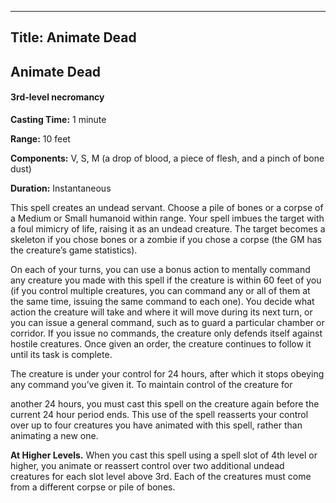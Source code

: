 -------------------------
Title: Animate Dead
-------------------------

## Animate Dead

#### 3rd-level necromancy


**Casting Time:** 1 minute

**Range:** 10 feet

**Components:** V, S, M (a drop of blood, a piece of flesh,
and a pinch of bone dust)

**Duration:** Instantaneous


This spell creates an undead servant. Choose a pile of bones or a corpse
of a Medium or Small humanoid within range. Your spell imbues the target
with a foul mimicry of life, raising it as an undead creature. The
target becomes a skeleton if you chose bones or a zombie if you chose a
corpse (the GM has the creature’s game statistics).

On each of your turns, you can use a bonus action to mentally command
any creature you made with this spell if the creature is within 60 feet
of you (if you control multiple creatures, you can command any or all of
them at the same time, issuing the same command to each one). You decide
what action the creature will take and where it will move during its
next turn, or you can issue a general command, such as to guard a
particular chamber or corridor. If you issue no commands, the creature
only defends itself against hostile creatures. Once given an order, the
creature continues to follow it until its task is complete.

The creature is under your control for 24 hours, after which it stops
obeying any command you’ve given it. To maintain control of the creature
for

another 24 hours, you must cast this spell on the creature again before
the current 24 hour period ends. This use of the spell reasserts your
control over up to four creatures you have animated with this spell,
rather than animating a new one.

**At Higher Levels.** When you cast this spell using a spell
slot of 4th level or higher, you animate or reassert control over two
additional undead creatures for each slot level above 3rd. Each of the
creatures must come from a different corpse or pile of bones.


